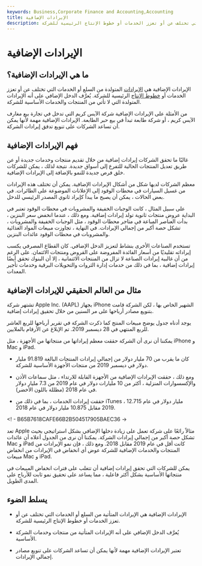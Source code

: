 ```yaml
---
keywords: Business,Corporate Finance and Accounting,Accounting
title: الإيرادات الإضافية
description: الإيرادات الإضافية هي الإيرادات المتولدة من السلع أو الخدمات التي تختلف عن أو تعزز الخدمات أو خطوط الإنتاج الرئيسية للشركة.
---
```


# الإيرادات الإضافية
## ما هي الإيرادات الإضافية؟

الإيرادات الإضافية هي [الإيرادات](/revenue) المتولدة من السلع أو الخدمات التي تختلف عن أو تعزز الخدمات أو [خطوط الإنتاج](/product-line) الرئيسية للشركة. يُعرَّف الدخل الإضافي على أنه الإيرادات المتولدة التي لا تأتي من المنتجات والخدمات الأساسية للشركة.

من الأمثلة على الإيرادات الإضافية شركة الآيس كريم التي تدخل في تجارة بيع مغارف الآيس كريم ، أو شركة طابعة تبدأ في بيع حبر الطابعة. الإيرادات الإضافية مهمة لأنها يمكن أن تساعد الشركات على تنويع تدفق إيرادات الشركة.

## فهم الإيرادات الإضافية

غالبًا ما تحقق الشركات إيرادات إضافية من خلال تقديم منتجات وخدمات جديدة أو عن طريق تعديل المنتجات الحالية للتفرع إلى أسواق جديدة. نتيجة لذلك ، يمكن للشركات خلق فرص جديدة للنمو بالإضافة إلى الإيرادات الإضافية.

معظم الشركات لديها شكل من أشكال الإيرادات الإضافية. يمكن أن تختلف هذه الإيرادات من غسيل السيارات في محطات الوقود إلى الإعلانات الموضوعة على الطائرات. في بعض الحالات ، يمكن أن يصبح ما يبدأ كإيراد ثانوي المصدر الرئيسي للدخل.

على سبيل المثال ، كانت الوجبات الخفيفة والمشروبات في محطات الوقود تعتبر في البداية عروض منتجات ثانوية تولد إيرادات إضافية. ومع ذلك ، عندما انخفض سعر البنزين ، بدأت العناصر المباعة في متاجر محطات الوقود ، مثل الوجبات الخفيفة والمشروبات ، تشكل حصة أكبر من إجمالي الإيرادات. في النهاية ، تجاوزت مبيعات المواد الغذائية والمشروبات في محطات الوقود عائدات البنزين.

تستخدم الصناعات الأخرى بنشاط لتعزيز الدخل الإضافي. كان القطاع المصرفي يكسب إيراداته تقليديًا من أسعار الفائدة المفروضة على القروض ومنتجات الائتمان. على الرغم من أن غالبية إيرادات الصناعة لا تزال من المنتجات الائتمانية ، إلا أن البنوك تحقق أيضًا إيرادات إضافية ، بما في ذلك من خدمات إدارة الثروات والتحويلات البرقية وخدمات تأجير المعدات.

## مثال من العالم الحقيقي للإيرادات الإضافية

تشتهر شركة Apple Inc. (AAPL) بجهاز iPhone الشهير الخاص بها ، لكن الشركة قامت بتنويع مصادر أرباحها على مر السنين من خلال تحقيق إيرادات إضافية.

يوجد أدناه جدول يوضح مبيعات المنتج كما ذكرت الشركة في تقرير أرباحها للربع العاشر للربع المنتهي في 28 ديسمبر 2019. تم الإبلاغ عن الأرقام بالملايين.

يمكننا أن نرى أن الشركة حققت معظم إيراداتها من منتجاتها من الأجهزة ، مثل iPhone و Mac و iPad.

- كان ما يقرب من 70 مليار دولار من إجمالي إيرادات المنتجات البالغة 91.819 مليار دولار في ديسمبر 2019 من منتجات الأجهزة الأساسية للشركة.

- ومع ذلك ، حققت الإيرادات الإضافية من الأجهزة القابلة للارتداء ، مثل سماعات الأذن والإكسسوارات المنزلية ، أكثر من 10 مليارات دولار في عام 2019 من 7.3 مليار دولار في عام 2018 (مظللة باللون الأخضر).

- حققت إيرادات الخدمات ، بما في ذلك من iTunes ، 12.715 مليار دولار في عام 2019 مقابل 10.875 مليار دولار في عام 2018.

<! - B65B7618CAFE66B2B504517905BAEC36 ->

تعد Apple مثالاً رائعًا على شركة تعمل على زيادة دخلها الإضافي بشكل استراتيجي بحيث تشكل حصة أكبر من إجمالي إيرادات الشركة. يمكننا أن نرى من الجدول أعلاه أن عائدات Mac و iPad كانت أقل في عام 2019 مقابل 2018. ومع ذلك ، فإن نمو الإيرادات من المنتجات والخدمات الإضافية للشركة عوض أي انخفاض في الإيرادات من انخفاض مبيعات Mac و iPad.

يمكن للشركات التي تحقق إيرادات إضافية أن تتغلب على فترات انخفاض المبيعات في منتجاتها الأساسية بشكل أكثر فاعلية ، مما يساعد على تحقيق نمو ثابت للأرباح على المدى الطويل.

## يسلط الضوء

- الإيرادات الإضافية هي الإيرادات المتأتية من السلع أو الخدمات التي تختلف عن أو تعزز الخدمات أو خطوط الإنتاج الرئيسية للشركة.

- يُعرَّف الدخل الإضافي على أنه الإيرادات المتأتية من منتجات وخدمات الشركة الأساسية.

- تعتبر الإيرادات الإضافية مهمة لأنها يمكن أن تساعد الشركات على تنويع مصادر إجمالي الإيرادات.

